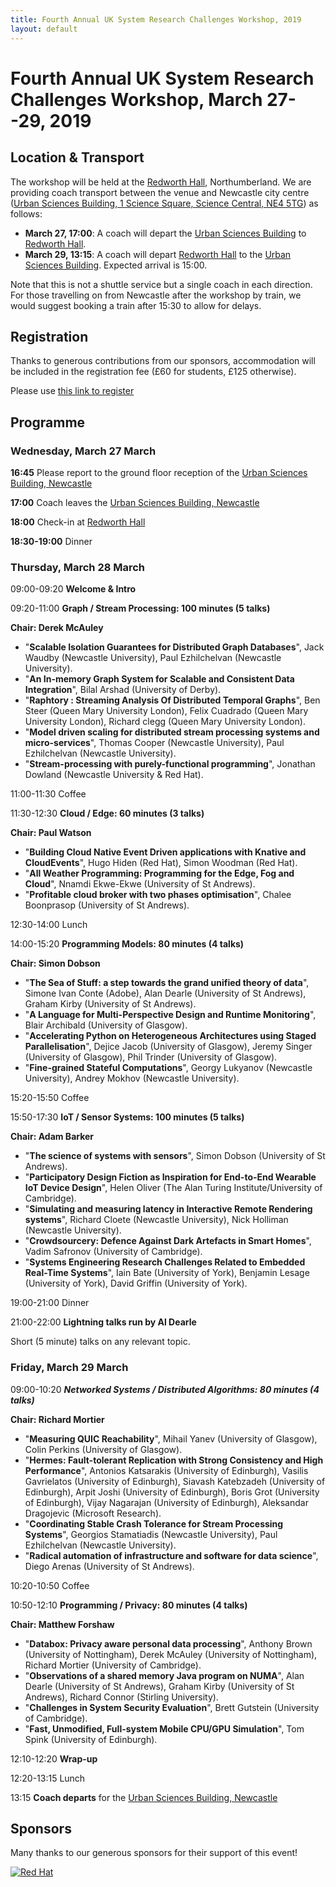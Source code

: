 ```yaml
---
title: Fourth Annual UK System Research Challenges Workshop, 2019
layout: default
---
```


# Fourth Annual UK System Research Challenges Workshop, March 27--29, 2019

## Location & Transport
The workshop will be held at the [Redworth Hall][venue], Northumberland. We are providing coach transport between the venue and Newcastle city centre ([Urban Sciences Building, 1 Science Square, Science Central, NE4 5TG][ncl]) as follows:
  - **March 27, 17:00**: A coach will depart the [Urban Sciences Building][ncl]
    to [Redworth Hall][venue].
  - **March 29, 13:15**: A coach will depart [Redworth Hall][venue] to the [Urban
    Sciences Building][ncl]. Expected arrival is 15:00.

Note that this is not a shuttle service but a single coach in each direction.
For those travelling on from Newcastle after the workshop by train, we would
suggest booking a train after 15:30 to allow for delays.


[venue]: https://www.thecairncollection.co.uk/hotels/the-redworth-hall/
[ncl]: https://goo.gl/maps/4wEvgUFHr6L2

## Registration

Thanks to generous contributions from our sponsors, accommodation will be
included in the registration fee (£60 for students, £125 otherwise).

Please use [this link to register](https://webstore.ncl.ac.uk/conferences-and-events/faculty-of-science-agriculture-engineering/school-of-computing/4th-annual-uk-systems-research-challenges-workshop)



## Programme
### Wednesday, March 27 March
**16:45** Please report to the ground floor reception of the [Urban Sciences
Building, Newcastle][ncl]

**17:00** Coach leaves the [Urban Sciences Building, Newcastle][ncl]

**18:00** Check-in at [Redworth Hall][venue]

**18:30-19:00** Dinner

### Thursday, March 28 March
09:00-09:20  **Welcome & Intro**

09:20-11:00 **Graph / Stream Processing: 100 minutes (5 talks)**

**Chair: Derek McAuley**

- "**Scalable Isolation Guarantees for Distributed Graph Databases**", Jack	Waudby (Newcastle University), Paul Ezhilchelvan (Newcastle University).
- "**An In-memory Graph System for Scalable and Consistent Data Integration**", Bilal Arshad (University of Derby).
- "**Raphtory : Streaming Analysis Of Distributed Temporal Graphs**", Ben Steer (Queen Mary University London), Felix Cuadrado (Queen Mary University London), Richard clegg (Queen Mary University London).
- "**Model driven scaling for distributed stream processing systems and micro-services**", Thomas Cooper (Newcastle University), Paul Ezhilchelvan (Newcastle University).
- "**Stream-processing with purely-functional programming**", Jonathan Dowland (Newcastle University & Red Hat).

11:00-11:30 Coffee

11:30-12:30	 **Cloud / Edge: 60 minutes (3 talks)**

**Chair: Paul Watson**

- "**Building Cloud Native Event Driven applications with Knative and CloudEvents**", Hugo Hiden (Red Hat), Simon Woodman (Red Hat).
- "**All Weather Programming: Programming for the Edge, Fog and Cloud**", Nnamdi Ekwe-Ekwe (University of St Andrews).
- "**Profitable cloud broker with two phases optimisation**", Chalee Boonprasop (University of St Andrews).

12:30-14:00	Lunch

14:00-15:20	**Programming Models: 80 minutes (4 talks)**

**Chair: Simon Dobson**

- "**The Sea of Stuff: a step towards the grand unified theory of data**", 
Simone Ivan Conte (Adobe), Alan Dearle (University of St Andrews), Graham Kirby (University of St Andrews).
- "**A Language for Multi-Perspective Design and Runtime Monitoring**", Blair Archibald (University of Glasgow).
- "**Accelerating Python on Heterogeneous Architectures using Staged Parallelisation**", Dejice Jacob (University of Glasgow), Jeremy Singer (University of Glasgow), Phil Trinder (University of Glasgow).
- "**Fine-grained Stateful Computations**", Georgy Lukyanov (Newcastle University), Andrey Mokhov (Newcastle University).

15:20-15:50	Coffee

15:50-17:30	**IoT / Sensor Systems: 100 minutes (5 talks)**

**Chair: Adam Barker**

- "**The science of systems with sensors**", Simon Dobson (University of St Andrews).
- "**Participatory Design Fiction as Inspiration for End-to-End Wearable IoT Device Design**", Helen Oliver (The Alan Turing Institute/University of Cambridge).
- "**Simulating and measuring latency in Interactive Remote Rendering systems**", Richard Cloete (Newcastle University), Nick Holliman (Newcastle University).
- "**Crowdsourcery: Defence Against Dark Artefacts in Smart Homes**", Vadim	Safronov (University of Cambridge).
- "**Systems Engineering Research Challenges Related to Embedded Real-Time Systems**", Iain Bate (University of York), Benjamin Lesage (University of York), David Griffin (University of York).

19:00-21:00 Dinner

21:00-22:00 **Lightning talks run by Al Dearle**

Short (5 minute) talks on any relevant topic. 

### Friday, March 29 March
09:00-10:20	***Networked Systems / Distributed Algorithms: 80 minutes (4 talks)***

**Chair: Richard Mortier**

- "**Measuring QUIC Reachability**", Mihail Yanev (University of Glasgow), Colin Perkins (University of Glasgow).
- "**Hermes: Fault-tolerant Replication with Strong Consistency and High Performance**", Antonios Katsarakis (University of Edinburgh), Vasilis Gavrielatos	(University of Edinburgh), Siavash Katebzadeh (University of Edinburgh), Arpit Joshi (University of Edinburgh), Boris Grot (University of Edinburgh), Vijay Nagarajan (University of Edinburgh), Aleksandar Dragojevic (Microsoft Research).
- "**Coordinating Stable Crash Tolerance for Stream Processing Systems**", Georgios Stamatiadis (Newcastle University), Paul Ezhilchelvan (Newcastle University).
- "**Radical automation of infrastructure and software for data science**", Diego Arenas (University of St Andrews).

10:20-10:50	Coffee

10:50-12:10	**Programming / Privacy: 80 minutes (4 talks)**

**Chair: Matthew Forshaw**

- "**Databox: Privacy aware personal data processing**", Anthony Brown (University of Nottingham), Derek McAuley (University of Nottingham), Richard Mortier (University of Cambridge).
- "**Observations of a shared memory Java program on NUMA**", Alan Dearle (University of St Andrews), Graham Kirby (University of St Andrews), Richard Connor (Stirling University).
- "**Challenges in System Security Evaluation**", Brett	Gutstein (University of Cambridge).
- "**Fast, Unmodified, Full-system Mobile CPU/GPU Simulation**", Tom Spink (University of Edinburgh).

12:10-12:20 **Wrap-up**

12:20-13:15	Lunch

13:15 **Coach departs** for the [Urban Sciences Building, Newcastle][ncl]


## Sponsors
Many thanks to our generous sponsors for their support of this event!


[![Red Hat](/images/redhat.png)][redhat]

[redhat]: https://www.redhat.com/en


